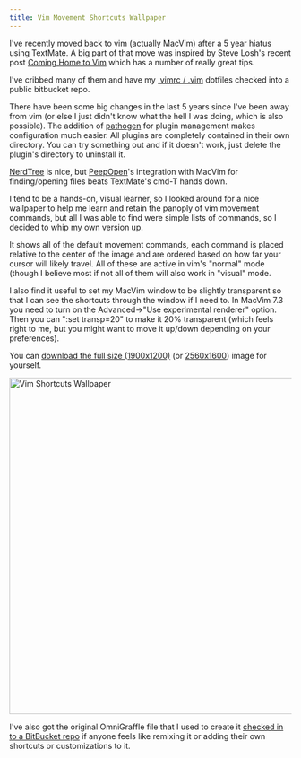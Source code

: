 ```yaml
---
title: Vim Movement Shortcuts Wallpaper
---
```

I've recently moved back to vim (actually MacVim) after a 5 year hiatus using TextMate.  A big part of that move was inspired by Steve Losh's recent post <a href="http://stevelosh.com/blog/2010/09/coming-home-to-vim/">Coming Home to Vim</a> which has a number of really great tips.

I've cribbed many of them and have my <a href="http://bitbucket.org/tednaleid/vimrc">.vimrc / .vim</a> dotfiles checked into a public bitbucket repo.

There have been some big changes in the last 5 years since I've been away from vim (or else I just didn't know what the hell I was doing, which is also possible).  The addition of <a href="http://github.com/tpope/vim-pathogen">pathogen</a> for plugin management makes configuration much easier.  All plugins are completely contained in their own directory.  You can try something out and if it doesn't work, just delete the plugin's directory to uninstall it.

<a href="http://www.vim.org/scripts/script.php?script_id=1658">NerdTree</a> is nice, but <a href="http://peepcode.com/products/peepopen">PeepOpen</a>'s integration with MacVim for finding/opening files beats TextMate's cmd-T hands down.

I tend to be a hands-on, visual learner, so I looked around for a nice wallpaper to help me learn and retain the panoply of vim movement commands, but all I was able to find were simple lists of commands, so I decided to whip my own version up.

It shows all of the default movement commands, each command is placed relative to the center of the image and are ordered based on how far your cursor will likely travel.   All of these are active in vim's "normal" mode (though I believe most if not all of them will also work in "visual" mode.

I also find it useful to set my MacVim window to be slightly transparent so that I can see the shortcuts through the window if I need to.  In MacVim 7.3 you need to turn on the Advanced->"Use experimental renderer" option.  Then you can ":set transp=20" to make it 20% transparent (which feels right to me, but you might want to move it up/down depending on your preferences).

You can <a href="http://bitbucket.org/tednaleid/vim-shortcut-wallpaper/raw/tip/vim-shortcuts.png">download the full size (1900x1200)</a> (or <a href="http://bitbucket.org/tednaleid/vim-shortcut-wallpaper/raw/tip/vim-shortcuts2560x1600.png">2560x1600</a>) image for yourself.

<a href="http://bitbucket.org/tednaleid/vim-shortcut-wallpaper/raw/tip/vim-shortcuts.png"><img src="http://bitbucket.org/tednaleid/vim-shortcut-wallpaper/raw/tip/vim-shortcuts.png" alt="Vim Shortcuts Wallpaper" height="600"/></a>

I've also got the original OmniGraffle file that I used to create it <a href="http://bitbucket.org/tednaleid/vim-shortcut-wallpaper/src">checked in to a BitBucket repo</a> if anyone feels like remixing it or adding their own shortcuts or customizations to it.
